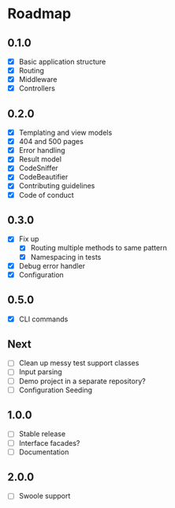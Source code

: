 Roadmap
=======

0.1.0
-----

- [x] Basic application structure
- [x] Routing
- [x] Middleware
- [x] Controllers

0.2.0
-----

- [x] Templating and view models
- [x] 404 and 500 pages
- [x] Error handling
- [x] Result model
- [x] CodeSniffer
- [x] CodeBeautifier
- [x] Contributing guidelines
- [x] Code of conduct

0.3.0
-----

- [x] Fix up
  - [x] Routing multiple methods to same pattern
  - [X] Namespacing in tests
- [x] Debug error handler
- [x] Configuration

0.5.0
-----
- [x] CLI commands

Next
-----

- [ ] Clean up messy test support classes
- [ ] Input parsing
- [ ] Demo project in a separate repository?
- [ ] Configuration Seeding

1.0.0
-----

- [ ] Stable release
- [ ] Interface facades?
- [ ] Documentation

2.0.0
-----

- [ ] Swoole support
